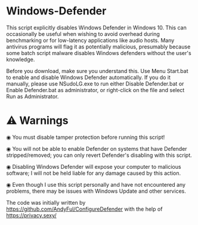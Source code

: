 # Windows-Defender

This script explicitly disables Windows Defender in Windows 10. This can occasionally be useful when wishing to avoid overhead during benchmarking or for low-latency applications like audio hosts. Many antivirus programs will flag it as potentially malicious, presumably because some batch script malware disables Windows defenders without the user's knowledge.

Before you download, make sure you understand this. Use Menu Start.bat to enable and disable Windows Defender automatically. If you do it manually, please use NSudoLG.exe to run either Disable Defender.bat or Enable Defender.bat as administrator, or right-click on the file and select Run as Administrator.

#                            ⚠️ Warnings

◉ You must disable tamper protection before running this script!

◉ You will not be able to enable Defender on systems that have Defender stripped/removed; you can only revert Defender's disabling with this script.

◉ Disabling Windows Defender will expose your computer to malicious software; I will not be held liable for any damage caused by this action.

◉ Even though I use this script personally and have not encountered any problems, there may be issues with Windows Update and other services.



The code was initially written by https://github.com/AndyFul/ConfigureDefender with the help of https://privacy.sexy/

